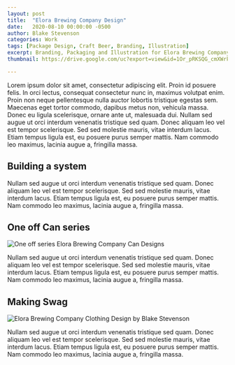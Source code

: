 ```yaml
---
layout: post
title:  "Elora Brewing Company Design"
date:   2020-08-10 00:00:00 -0500
author: Blake Stevenson
categories: Work
tags: [Package Design, Craft Beer, Branding, Illustration]
excerpt: Branding, Packaging and Illustration for Elora Brewing Company
thumbnail: https://drive.google.com/uc?export=view&id=1Or_pRKSQG_cmXWrkM24CHuaV_iQ8CxIf 

---
```


Lorem ipsum dolor sit amet, consectetur adipiscing elit. Proin id posuere felis. In orci lectus, consequat consectetur nunc in, maximus volutpat enim. Proin non neque pellentesque nulla auctor lobortis tristique egestas sem. Maecenas eget tortor commodo, dapibus metus non, vehicula massa. Donec eu ligula scelerisque, ornare ante ut, malesuada dui. Nullam sed augue ut orci interdum venenatis tristique sed quam. Donec aliquam leo vel est tempor scelerisque. Sed sed molestie mauris, vitae interdum lacus. Etiam tempus ligula est, eu posuere purus semper mattis. Nam commodo leo maximus, lacinia augue a, fringilla massa.

## Building a system

Nullam sed augue ut orci interdum venenatis tristique sed quam. Donec aliquam leo vel est tempor scelerisque. Sed sed molestie mauris, vitae interdum lacus. Etiam tempus ligula est, eu posuere purus semper mattis. Nam commodo leo maximus, lacinia augue a, fringilla massa.

## One off Can series

![One off series Elora Brewing Company Can Designs](https://drive.google.com/uc?export=view&id=1CARl-98zSd81HbAGdJroYkIJePd8SVqv)

Nullam sed augue ut orci interdum venenatis tristique sed quam. Donec aliquam leo vel est tempor scelerisque. Sed sed molestie mauris, vitae interdum lacus. Etiam tempus ligula est, eu posuere purus semper mattis. Nam commodo leo maximus, lacinia augue a, fringilla massa.

## Making Swag

![Elora Brewing Company Clothing Design by Blake Stevenson](https://drive.google.com/uc?export=view&id=1PzlOCaeU-dvVLldGO2XRxD6jPSkzeUXM)

Nullam sed augue ut orci interdum venenatis tristique sed quam. Donec aliquam leo vel est tempor scelerisque. Sed sed molestie mauris, vitae interdum lacus. Etiam tempus ligula est, eu posuere purus semper mattis. Nam commodo leo maximus, lacinia augue a, fringilla massa.
